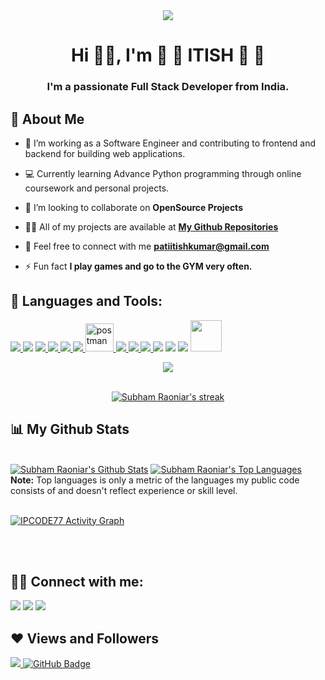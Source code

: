 
<div align='center'> <img  src="https://media.giphy.com/media/fkZukR450RQ1qnGaq9/giphy.gif"></div>

<h1 align="center">Hi 👋👋, I'm 🍧  🎀  ITISH 🎀  🍧</h1>
<h3 align="center">I'm a passionate Full Stack Developer from India.</h3>


## 💫 About Me

- 🙂 I’m working as a Software Engineer and contributing to frontend and backend for building web applications.

- 💻 Currently learning Advance Python programming through online coursework and personal projects.

- 👯 I’m looking to collaborate on **OpenSource Projects**

- 👨‍💻 All of my projects are available at **[My Github Repositories](https://github.com/IPCODE77?tab=repositories)**

- 💌 Feel free to connect with me **patiitishkumar@gmail.com**

- ⚡ Fun fact **I play games and go to the GYM very often.**

## 🚀 Languages and Tools:


<p align="left"> 
 <a href="https://www.python.org" target="_blank"> <img src="https://img.icons8.com/color/48/000000/python.png"/> </a> 
 <a href="https://devdocs.io/c/" target="_blank"><img src="https://img.icons8.com/nolan/50/c-key.png"/></a>
  <a href="https://developer.mozilla.org/en-US/docs/Web/JavaScript" target="_blank"> <img src="https://img.icons8.com/color/48/000000/javascript.png"/> </a> 
    <a href="https://www.w3.org/html/" target="_blank"> <img src="https://img.icons8.com/color/48/000000/html-5.png"/> </a> 
    <a href="https://www.w3schools.com/css/" target="_blank"> <img src="https://img.icons8.com/color/48/000000/css3.png"/> </a> 
    <a href="https://getbootstrap.com" target="_blank"> <img src="https://img.icons8.com/color/48/000000/bootstrap.png"/> </a>
    <a href="https://postman.com" target="_blank"> <img src="https://www.vectorlogo.zone/logos/getpostman/getpostman-icon.svg" alt="postman" width="45" height="45"/> </a>   
    <a href="https://git-scm.com/" target="_blank"> <img src="https://img.icons8.com/color/48/000000/git.png"/> </a> 
    <a href="https://docs.djangoproject.com/en/4.1/" target="_blank"><img src="https://img.icons8.com/color/48/000000/django.png"/> </a>
    <a href="https://github.com/IPCODE77" target="_blank"> <img src="https://img.icons8.com/color/48/000000/github-2.png"/> </a>
     <a href="https://tailwindcss.com/" target="_blank"><img src="https://img.icons8.com/color/48/000000/tailwindcss.png"/></a>
      <a href="https://www.jetbrains.com/pycharm/learn/" target="_blank"><img src="https://img.icons8.com/color/48/000000/pycharm.png"/></a>
      <a href="https://wordpress.org/" target="_blank"><img src="https://img.icons8.com/color/48/000000/wordpress.png"/></a>
 <img src="https://img.icons8.com/external-tal-revivo-shadow-tal-revivo/96/000000/external-elementor-the-wordpress-page-builder-a-simple-intuitive-drag-and-drop-interface-logo-shadow-tal-revivo.png" height="50px" width="50px"/>
      
      
      
      
   

</p>
<div align='center'> <img  src="https://media.tenor.com/UttC4AITYR4AAAAd/full-stack-developer.gif"></div>

<!-- [![React Badge](https://img.shields.io/badge/-React-61DBFB?style=for-the-badge&labelColor=black&logo=react&logoColor=61DBFB)](#)  [![Javascript Badge](https://img.shields.io/badge/-Javascript-F0DB4F?style=for-the-badge&labelColor=black&logo=javascript&logoColor=F0DB4F)](#) [![Typescript Badge](https://img.shields.io/badge/-Typescript-007acc?style=for-the-badge&labelColor=black&logo=typescript&logoColor=007acc)](#) [![Nodejs Badge](https://img.shields.io/badge/-Nodejs-3C873A?style=for-the-badge&labelColor=black&logo=node.js&logoColor=3C873A)](#) [![GraphQL Badge](https://img.shields.io/badge/-GraphQl-e535ab?style=for-the-badge&labelColor=black&logo=node.js&logoColor=e535ab)](#) -->
<br/>

<p align="center">
    <a href="https://github.com/SubhamRaoniar28/github-readme-streak-stats">
        <img title="🔥 Get streak stats for your profile at git.io/streak-stats" alt="Subham Raoniar's streak" src="https://github-readme-streak-stats.herokuapp.com/?user=IPCODE77&theme=black-ice&hide_border=true&stroke=0000&background=060A0CD0"/>
    </a>
</p>

## 📊 My Github Stats

  <br/>
    <a href="https://github.com/IPCODE77/github-readme-stats"><img alt="Subham Raoniar's Github Stats" src="https://github-readme-stats.vercel.app/api?username=IPCODE77&show_icons=true&count_private=true&theme=react&hide_border=true&bg_color=0D1117" /></a>
  <a href="https://github.com/IPCODE77/github-readme-stats"><img alt="Subham Raoniar's Top Languages" src="https://github-readme-stats.vercel.app/api/top-langs/?username=IPCODE77&langs_count=8&count_private=true&layout=compact&theme=react&hide_border=true&bg_color=0D1117" /></a>
  <br/>
  <b>Note:</b> Top languages is only a metric of the languages my public code consists of and doesn't reflect experience or skill level.


<br/>
<br/>

<a href="https://github.com/IPCODE77/github-readme-activity-graph"><img alt="IPCODE77 Activity Graph" src="https://activity-graph.herokuapp.com/graph?username=IPCODE77&bg_color=0D1117&color=5BCDEC&line=5BCDEC&point=FFFFFF&hide_border=true" /></a>

<br/>
<br/>

## 🔗🔗 Connect with me:
<p align="left">

<a href = "https://www.linkedin.com/in/itish-pati-5b065622b/"><img src="https://img.icons8.com/fluent/48/000000/linkedin.png"/></a>
<a href = "https://www.instagram.com/itishkumarpati/?hl=en"><img src="https://img.icons8.com/fluent/48/000000/instagram-new.png"/></a>
<a href = "https://www.youtube.com/channel/UCKEHXMVVtGTGGczHltg8Uxw"><img src="https://img.icons8.com/color/48/000000/youtube-play.png"/></a>

</p>

## ❤️ Views and Followers
<a href="https://github.com/Meghna-DAS/github-profile-views-counter">
    <img src="https://komarev.com/ghpvc/?username=IPCODE77">
</a>
<a href="https://github.com/SubhamRaoniar28?tab=followers"><img src="https://img.shields.io/github/followers/IPCODE77?label=Followers&style=social" alt="GitHub Badge"></a>
